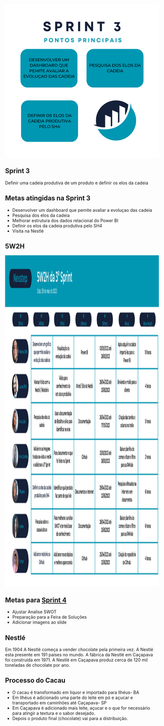 <img src="https://github.com/MarcosAvanzini/NextStep/blob/main/Imagens/Pontos 3.svg" width="1000" height="500"/>

## Sprint 3
Definir uma cadeia produtiva de um produto e definir os elos da cadeia

## Metas atingidas na Sprint 3
* Desenvolver um dashboard que pemite avaliar a evoluçao das cadeia
* Pesquisa dos elos da cadeia
* Melhorar estrutura dos dados relacional do Power BI
* Definir os elos da cadeia produtiva pelo SH4
* Visita na Nestlé
## 5W2H
<img src="https://github.com/MarcosAvanzini/NextStep/blob/main/Imagens/Sprint3.svg" width="1920" height="1080"/>


## Metas para [Sprint 4](https://github.com/MarcosAvanzini/NextStep/tree/Sprint-4)
* Ajustar Analise SWOT
* Preparação para a Feira de Soluções
* Adicionar imagens ao slide

## Nestlé
Em 1904 A Nestlé começa a vender chocolate pela primeira vez.
A Nestlé esta presente em 191 países no mundo.
A fábrica da Nestlé em Caçapava foi construída em 1971.
A Nestlé em Caçapava produz cerca de 120 mil toneladas de chocolate por ano.

## Processo do Cacau
* O cacau é transformado em liquor e importado para Ilhéus- BA
* Em Ilhéus é adicionado uma parte do leite em pó e açucar e transportado em caminhões até Caçapava- SP
* Em Caçapava é adicionado mais leite, açucar e o que for necessário para atingir a textura e o sabor desejado.
* Depois o produto final (chocolate) vai para a distribuição.

